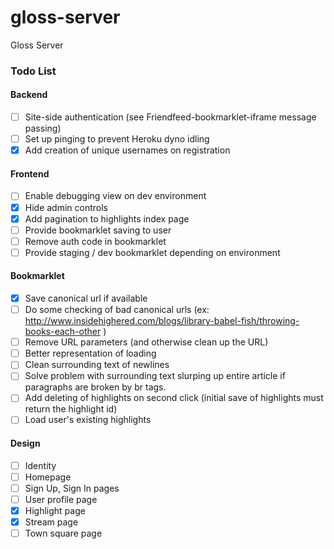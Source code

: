 gloss-server
============

Gloss Server

### Todo List

#### Backend

- [ ] Site-side authentication (see Friendfeed-bookmarklet-iframe message passing)
- [ ] Set up pinging to prevent Heroku dyno idling
- [X] Add creation of unique usernames on registration

#### Frontend

- [ ] Enable debugging view on dev environment
- [X] Hide admin controls
- [X] Add pagination to highlights index page
- [ ] Provide bookmarklet saving to user
- [ ] Remove auth code in bookmarklet
- [ ] Provide staging / dev bookmarklet depending on environment

#### Bookmarklet

- [X] Save canonical url if available
- [ ] Do some checking of bad canonical urls (ex: http://www.insidehighered.com/blogs/library-babel-fish/throwing-books-each-other )
- [ ] Remove URL parameters (and otherwise clean up the URL)
- [ ] Better representation of loading
- [ ] Clean surrounding text of newlines
- [ ] Solve problem with surrounding text slurping up entire article if paragraphs are broken by br tags.
- [ ] Add deleting of highlights on second click (initial save of highlights must return the highlight id)
- [ ] Load user's existing highlights

#### Design

- [ ] Identity
- [ ] Homepage
- [ ] Sign Up, Sign In pages
- [ ] User profile page
- [X] Highlight page
- [X] Stream page
- [ ] Town square page
